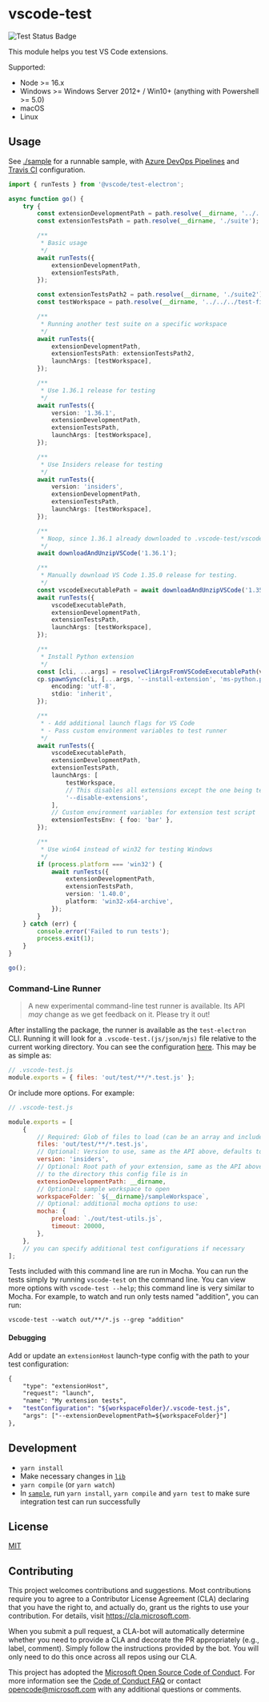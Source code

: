 # vscode-test

![Test Status Badge](https://github.com/microsoft/vscode-test/workflows/Tests/badge.svg)

This module helps you test VS Code extensions.

Supported:

- Node >= 16.x
- Windows >= Windows Server 2012+ / Win10+ (anything with Powershell >= 5.0)
- macOS
- Linux

## Usage

See [./sample](./sample) for a runnable sample, with [Azure DevOps Pipelines](https://github.com/microsoft/vscode-test/blob/master/sample/azure-pipelines.yml) and [Travis CI](https://github.com/microsoft/vscode-test/blob/master/.travis.yml) configuration.

```ts
import { runTests } from '@vscode/test-electron';

async function go() {
	try {
		const extensionDevelopmentPath = path.resolve(__dirname, '../../../');
		const extensionTestsPath = path.resolve(__dirname, './suite');

		/**
		 * Basic usage
		 */
		await runTests({
			extensionDevelopmentPath,
			extensionTestsPath,
		});

		const extensionTestsPath2 = path.resolve(__dirname, './suite2');
		const testWorkspace = path.resolve(__dirname, '../../../test-fixtures/fixture1');

		/**
		 * Running another test suite on a specific workspace
		 */
		await runTests({
			extensionDevelopmentPath,
			extensionTestsPath: extensionTestsPath2,
			launchArgs: [testWorkspace],
		});

		/**
		 * Use 1.36.1 release for testing
		 */
		await runTests({
			version: '1.36.1',
			extensionDevelopmentPath,
			extensionTestsPath,
			launchArgs: [testWorkspace],
		});

		/**
		 * Use Insiders release for testing
		 */
		await runTests({
			version: 'insiders',
			extensionDevelopmentPath,
			extensionTestsPath,
			launchArgs: [testWorkspace],
		});

		/**
		 * Noop, since 1.36.1 already downloaded to .vscode-test/vscode-1.36.1
		 */
		await downloadAndUnzipVSCode('1.36.1');

		/**
		 * Manually download VS Code 1.35.0 release for testing.
		 */
		const vscodeExecutablePath = await downloadAndUnzipVSCode('1.35.0');
		await runTests({
			vscodeExecutablePath,
			extensionDevelopmentPath,
			extensionTestsPath,
			launchArgs: [testWorkspace],
		});

		/**
		 * Install Python extension
		 */
		const [cli, ...args] = resolveCliArgsFromVSCodeExecutablePath(vscodeExecutablePath);
		cp.spawnSync(cli, [...args, '--install-extension', 'ms-python.python'], {
			encoding: 'utf-8',
			stdio: 'inherit',
		});

		/**
		 * - Add additional launch flags for VS Code
		 * - Pass custom environment variables to test runner
		 */
		await runTests({
			vscodeExecutablePath,
			extensionDevelopmentPath,
			extensionTestsPath,
			launchArgs: [
				testWorkspace,
				// This disables all extensions except the one being tested
				'--disable-extensions',
			],
			// Custom environment variables for extension test script
			extensionTestsEnv: { foo: 'bar' },
		});

		/**
		 * Use win64 instead of win32 for testing Windows
		 */
		if (process.platform === 'win32') {
			await runTests({
				extensionDevelopmentPath,
				extensionTestsPath,
				version: '1.40.0',
				platform: 'win32-x64-archive',
			});
		}
	} catch (err) {
		console.error('Failed to run tests');
		process.exit(1);
	}
}

go();
```

### Command-Line Runner

> A new experimental command-line test runner is available. Its API _may_ change as we get feedback on it. Please try it out!

After installing the package, the runner is available as the `test-electron` CLI. Running it will look for a `.vscode-test.(js/json/mjs)` file relative to the current working directory. You can see the configuration [here](https://github.com/microsoft/vscode-test/blob/main/lib/cli-runner/config.ts). This may be as simple as:

```js
// .vscode-test.js
module.exports = { files: 'out/test/**/*.test.js' };
```

Or include more options. For example:

```js
// .vscode-test.js

module.exports = [
	{
		// Required: Glob of files to load (can be an array and include absolute paths).
		files: 'out/test/**/*.test.js',
		// Optional: Version to use, same as the API above, defaults to stable
		version: 'insiders',
		// Optional: Root path of your extension, same as the API above, defaults
		// to the directory this config file is in
		extensionDevelopmentPath: __dirname,
		// Optional: sample workspace to open
		workspaceFolder: `${__dirname}/sampleWorkspace`,
		// Optional: additional mocha options to use:
		mocha: {
			preload: `./out/test-utils.js`,
			timeout: 20000,
		},
	},
	// you can specify additional test configurations if necessary
];
```

Tests included with this command line are run in Mocha. You can run the tests simply by running `vscode-test` on the command line. You can view more options with `vscode-test --help`; this command line is very similar to Mocha. For example, to watch and run only tests named "addition", you can run:

```
vscode-test --watch out/**/*.js --grep "addition"
```

#### Debugging

Add or update an `extensionHost` launch-type config with the path to your test configuration:

```diff
{
	"type": "extensionHost",
	"request": "launch",
	"name": "My extension tests",
+	"testConfiguration": "${workspaceFolder}/.vscode-test.js",
	"args": ["--extensionDevelopmentPath=${workspaceFolder}"]
},
```

## Development

- `yarn install`
- Make necessary changes in [`lib`](./lib)
- `yarn compile` (or `yarn watch`)
- In [`sample`](./sample), run `yarn install`, `yarn compile` and `yarn test` to make sure integration test can run successfully

## License

[MIT](LICENSE)

## Contributing

This project welcomes contributions and suggestions. Most contributions require you to agree to a
Contributor License Agreement (CLA) declaring that you have the right to, and actually do, grant us
the rights to use your contribution. For details, visit https://cla.microsoft.com.

When you submit a pull request, a CLA-bot will automatically determine whether you need to provide
a CLA and decorate the PR appropriately (e.g., label, comment). Simply follow the instructions
provided by the bot. You will only need to do this once across all repos using our CLA.

This project has adopted the [Microsoft Open Source Code of Conduct](https://opensource.microsoft.com/codeofconduct/).
For more information see the [Code of Conduct FAQ](https://opensource.microsoft.com/codeofconduct/faq/) or
contact [opencode@microsoft.com](mailto:opencode@microsoft.com) with any additional questions or comments.
